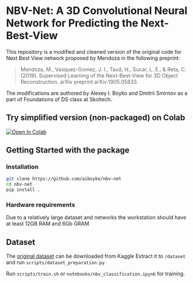 # NBV-Net:  A 3D Convolutional Neural Network for Predicting the Next-Best-View

This repository is a modified and cleaned version of the original code for Next Best View network proposed by Mendoza in the following preprint:
> Mendoza, M., Vasquez-Gomez, J. I., Taud, H., Sucar, L. E., & Reta, C. (2019). Supervised Learning of the Next-Best-View for 3D Object Reconstruction. arXiv preprint arXiv:1905.05833.

The modifications are authored by Alexey I. Boyko and Dmitrii Smirnov as a part of Foundations of DS class at Skoltech.

## Try simplified version (non-packaged) on Colab
[![Open In Colab](https://colab.research.google.com/assets/colab-badge.svg)](https://colab.research.google.com/github/aiboyko/nbv-net/blob/master/NBW_net.ipynb)

## Getting Started with the package
### Installation
```bash
git clone https://github.com/aiboyko/nbv-net
cd nbv-net
pip install .
```

### Hardware requirements
Due to a relatively large dataset and networks the workstation should have at least 12GB RAM and 6Gb GRAM

## Dataset
The [original dataset](https://www.kaggle.com/miguelmg/nbv-dataset) can be downloaded from Kaggle
Extract it to ```/dataset``` and run ```scripts/dataset_preparation.py```
  
Run ```scripts/train.sh``` or ```notebooks/nbv_classification.ipynb``` for  training.
